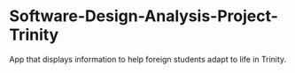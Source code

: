 # Software-Design-Analysis-Project-Trinity

App that displays information to help foreign students adapt to life in Trinity.
